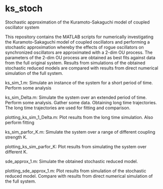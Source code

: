 # ks_stoch
Stochastic approximation of the Kuramoto-Sakaguchi model of coupled oscillator system


This repository contains the MATLAB scripts for numerically investigating the Kuramoto-Sakaguchi model of
coupled oscillators and performing a stochastic approximation whereby the effects of rogue oscillators on
synchronized oscillators are approximated with a 2-dim OU process. The parameters of the 2-dim OU process 
are obtained as best fits against data from the full original system. Results from simulations of the obtained
stochastic reduced models are compared with results from direct numerical simulation of the full system.


ks_sim_1.m: Simulate an instance of the system for a short period of time. Perform some analysis

ks_sim_Delta.m: Simulate the system over an extended period of time. Perform some analysis. Gather some data.
Obtaining long time trajectories. The long time trajectories are used for fitting and comparison.

plotting_ks_sim_1_Delta.m: Plot results from the long time simulation. Also perform fitting

ks_sim_parfor_K.m: Simulate the system over a range of different coupling strength K.

plotting_ks_sim_parfor_K: Plot results from simulating the system over different K.

sde_approx_1.m: Simulate the obtained stochastic reduced model.

plotting_sde_approx_1.m: Plot results from simulation of the stochastic reduced model. Compare with results from 
direct numerical simulation of the full system.
